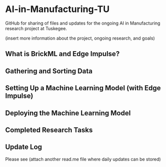 # AI-in-Manufacturing-TU
GitHub for sharing of files and updates for the ongoing AI in Manufacturing research project at Tuskegee.

(insert more information about the project, ongoing research, and goals)

## What is BrickML and Edge Impulse?



## Gathering and Sorting Data




## Setting Up a Machine Learning Model (with Edge Impulse)



## Deploying the Machine Learning Model 



## Completed Research Tasks



## Update Log

Please see (attach another read.me file where daily updates can be stored)


